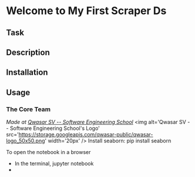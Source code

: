# Welcome to My First Scraper Ds


## Task

## Description

## Installation

## Usage

### The Core Team

<span><i>Made at <a href='https://qwasar.io'>Qwasar SV -- Software Engineering School</a></i></span>
<span><img alt='Qwasar SV -- Software Engineering School's Logo' src='https://storage.googleapis.com/qwasar-public/qwasar-logo_50x50.png' width='20px' /></span>
Install seaborn: pip install seaborn




To open the notebook in a browser
- In the terminal, jupyter notebook
- 